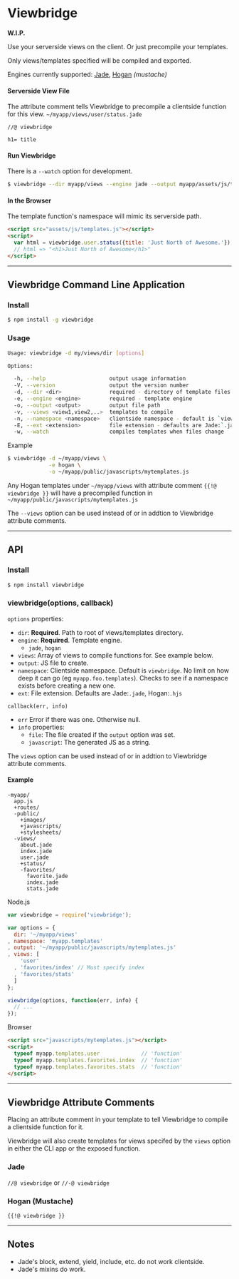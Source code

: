 Viewbridge
==========

__W.I.P.__

Use your serverside views on the client.
Or just precompile your templates.

Only views/templates specified will be compiled and exported.

Engines currently supported:
[Jade](https://github.com/visionmedia/jade/),
[Hogan](http://twitter.github.com/hogan.js/) *(mustache)*

#### Serverside View File
The attribute comment tells Viewbridge to precompile a clientside function for this view.
`~/myapp/views/user/status.jade`

```jade
//@ viewbridge

h1= title
```

#### Run Viewbridge
There is a `--watch` option for development.

```bash
$ viewbridge --dir myapp/views --engine jade --output myapp/assets/js/templates.js --watch
```

#### In the Browser
The template function's namespace will mimic its serverside path.

```html
<script src="assets/js/templates.js"></script>
<script>
  var html = viewbridge.user.status({title: 'Just North of Awesome.'});
  // html => "<h1>Just North of Awesome</h1>"
</script>
```

- - - - - - - - - - - - - - - - - - - - - - - - - - - - - -

Viewbridge Command Line Application
------------------------

### Install

```bash
$ npm install -g viewbridge
```

### Usage

```bash
Usage: viewbridge -d my/views/dir [options]

Options:

  -h, --help                    output usage information
  -V, --version                 output the version number
  -d, --dir <dir>               required - directory of template files
  -e, --engine <engine>         required - template engine
  -o, --output <output>         output file path
  -v, --views <view1,view2,..>  templates to compile
  -n, --namespace <namespace>   clientside namespace - default is `viewbridge`
  -E, --ext <extension>         file extension - defaults are Jade:`.jade`, Hogan:`.hjs`
  -w, --watch                   compiles templates when files change
```

Example

```bash
$ viewbridge -d ~/myapp/views \
             -e hogan \
             -o ~/myapp/public/javascripts/mytemplates.js
```

Any Hogan templates under `~/myapp/views` with attribute comment `{{!@ viewbridge }}`
will have a precompiled function in `~/myapp/public/javascripts/mytemplates.js`

The `--views` option can be used instead of or in addtion to Viewbridge attribute comments.

- - - - - - - - - - - - - - - - - - - - - - - - - - - - - -

API
--------

### Install

```bash
$ npm install viewbridge
```

### viewbridge(options, callback)

`options` properties:

- `dir`:       __Required__. Path to root of views/templates directory.
- `engine`:    __Required__. Template engine.
    - `jade`, `hogan`
- `views`:     Array of views to compile functions for. See example below.
- `output`:    JS file to create.
- `namespace`: Clientside namespace. Default is `viewbridge`. No limit on how deep it
               can go (eg `myapp.foo.templates`). Checks to see if a namespace exists
               before creating a new one.
- `ext`:       File extension. Defaults are Jade:`.jade`, Hogan:`.hjs`


`callback(err, info)`

- `err`  Error if there was one. Otherwise null.
- `info` properties:
  - `file`:       The file created if the `output` option was set.
  - `javascript`: The generated JS as a string.

The `views` option can be used instead of or in addtion to Viewbridge attribute comments.

#### Example

```text
-myapp/
  app.js
  +routes/
  -public/
    +images/
    +javascripts/
    +stylesheets/
  -views/
    about.jade
    index.jade
    user.jade
    +status/
    -favorites/
      favorite.jade
      index.jade
      stats.jade
```

Node.js

```js
var viewbridge = require('viewbridge');

var options = {
  dir: '~/myapp/views'
, namespace: 'myapp.templates'
, output: '~/myapp/public/javascripts/mytemplates.js'
, views: [
    'user'
  , 'favorites/index' // Must specify index
  , 'favorites/stats'
  ]
};

viewbridge(options, function(err, info) {
  // ...
});
```

Browser

```html
<script src="javascripts/mytemplates.js"></script>
<script>
  typeof myapp.templates.user             // 'function'
  typeof myapp.templates.favorites.index  // 'function'
  typeof myapp.templates.favorites.stats  // 'function'
</script>
```

- - - - - - - - - - - - - - - - - - - - - - - - - - - - - -

Viewbridge Attribute Comments
-----------------------------
Placing an attribute comment in your template to tell Viewbridge
to compile a clientside function for it.

Viewbridge will also create templates for views specifed by the `views` option
in either the CLI app or the exposed function.

### Jade
`//@ viewbridge` or `//-@ viewbridge`

### Hogan (Mustache)
`{{!@ viewbridge }}`

- - - - - - - - - - - - - - - - - - - - - - - - - - - - - -

Notes
-----

- Jade's block, extend, yield, include, etc. do not work clientside.
- Jade's mixins do work.

